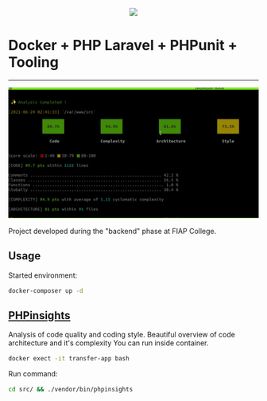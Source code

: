 <p align="center"><a href="https://laravel.com" target="_blank"><img src="https://blog.pusher.com/wp-content/uploads/2018/03/docker-for-development-using-docker-in-laravel-and-php-development-header-800x469.png" width="400"></a></p>

# Docker + PHP Laravel + PHPunit + Tooling 
___________

![](./public/phpinsights.gif)

Project developed during the "backend" phase at FIAP College.

## Usage

Started environment:

```bash
docker-composer up -d
```
## [PHPinsights](https://phpinsights.com/insights/code.html#forbidden-functions)

Analysis of code quality and coding style. Beautiful overview of code architecture and it's complexity
You can run inside container.

```bash
docker exect -it transfer-app bash 
```
Run command:
```bash
cd src/ && ./vendor/bin/phpinsights
```

